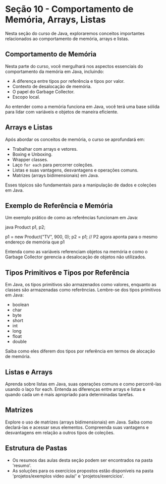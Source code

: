 # Seção 10 - Comportamento de Memória, Arrays, Listas

Nesta seção do curso de Java, exploraremos conceitos importantes relacionados ao comportamento de memória, arrays e listas.

## Comportamento de Memória

Nesta parte do curso, você mergulhará nos aspectos essenciais do comportamento da memória em Java, incluindo:

- A diferença entre tipos por referência e tipos por valor.
- Contexto de desalocação de memória.
- O papel do Garbage Collector.
- Escopo local.

Ao entender como a memória funciona em Java, você terá uma base sólida para lidar com variáveis e objetos de maneira eficiente.

## Arrays e Listas

Após abordar os conceitos de memória, o curso se aprofundará em:

- Trabalhar com arrays e vetores.
- Boxing e Unboxing.
- Wrapper classes.
- Laço `for each` para percorrer coleções.
- Listas e suas vantagens, desvantagens e operações comuns.
- Matrizes (arrays bidimensionais) em Java.

Esses tópicos são fundamentais para a manipulação de dados e coleções em Java.

## Exemplo de Referência e Memória

Um exemplo prático de como as referências funcionam em Java:

java
Product p1, p2;

p1 = new Product("TV", 900, 0);
p2 = p1; // P2 agora aponta para o mesmo endereço de memória que p1

Entenda como as variáveis referenciam objetos na memória e como o Garbage Collector gerencia a desalocação de objetos não utilizados.

## Tipos Primitivos e Tipos por Referência
Em Java, os tipos primitivos são armazenados como valores, enquanto as classes são armazenadas como referências. Lembre-se dos tipos primitivos em Java:

- boolean
- char
- byte
- short
- int
- long
- float
- double

Saiba como eles diferem dos tipos por referência em termos de alocação de memória.

## Listas e Arrays
Aprenda sobre listas em Java, suas operações comuns e como percorrê-las usando o laço for each. Entenda as diferenças entre arrays e listas e quando cada um é mais apropriado para determinadas tarefas.

## Matrizes
Explore o uso de matrizes (arrays bidimensionais) em Java. Saiba como declará-las e acessar seus elementos. Compreenda suas vantagens e desvantagens em relação a outros tipos de coleções.

## Estrutura de Pastas

- Os resumos das aulas desta seção podem ser encontrados na pasta 'resumo'.
- As soluções para os exercícios propostos estão disponíveis na pasta 'projetos/exemplos video aula/' e 'projetos/exercicios'.